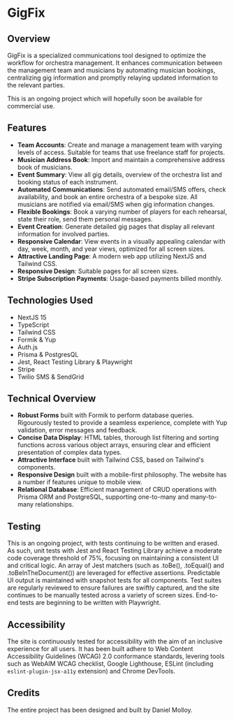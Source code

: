 # GigFix

## Overview

GigFix is a specialized communications tool designed to optimize the workflow for orchestra management. It enhances communication between the management team and musicians by automating musician bookings, centralizing gig information and promptly relaying updated information to the relevant parties.

This is an ongoing project which will hopefully soon be available for commercial use.

## Features

- **Team Accounts**: Create and manage a management team with varying levels of access. Suitable for teams that use freelance staff for projects.
- **Musician Address Book**: Import and maintain a comprehensive address book of musicians.
- **Event Summary**: View all gig details, overview of the orchestra list and booking status of each instrument.
- **Automated Communications**: Send automated email/SMS offers, check availability, and book an entire orchestra of a bespoke size. All musicians are notified via email/SMS when gig information changes.
- **Flexible Bookings**: Book a varying number of players for each rehearsal, state their role, send them personal messages.
- **Event Creation**: Generate detailed gig pages that display all relevant information for involved parties.
- **Responsive Calendar**: View events in a visually appealing calendar with day, week, month, and year views, optimized for all screen sizes.
- **Attractive Landing Page**: A modern web app utilizing NextJS and Tailwind CSS.
- **Responsive Design**: Suitable pages for all screen sizes.
- **Stripe Subscription Payments**: Usage-based payments billed monthly.

## Technologies Used

- NextJS 15
- TypeScript
- Tailwind CSS
- Formik & Yup
- Auth.js
- Prisma & PostgresQL
- Jest, React Testing Library & Playwright
- Stripe
- Twilio SMS & SendGrid

## Technical Overview

- **Robust Forms** built with Formik to perform database queries. Rigourously tested to provide a seamless experience, complete with Yup validation, error messages and feedback.
- **Concise Data Display**: HTML tables, thorough list filtering and sorting functions across various object arrays, ensuring clear and efficient presentation of complex data types.
- **Attractive Interface** built with Tailwind CSS, based on Tailwind's components.
- **Responsive Design** built with a mobile-first philosophy. The website has a number if features unique to mobile view.
- **Relational Database**: Efficient management of CRUD operations with Prisma ORM and PostgreSQL, supporting one-to-many and many-to-many relationships.

## Testing
This is an ongoing project, with tests continuing to be written and erased. As such, unit tests with Jest and React Testing Library achieve a moderate code coverage threshold of 75%, focusing on maintaining a consistent UI and critical logic. An array of Jest matchers (such as .toBe(), .toEqual() and .toBeInTheDocument()) are leveraged for effective assertions. Predictable UI output is maintained with snapshot tests for all components. Test suites are regularly reviewed to ensure failures are swiftly captured, and the site continues to be manually tested across a variety of screen sizes.
End-to-end tests are beginning to be written with Playwright.

## Accessibility

The site is continuously tested for accessibility with the aim of an inclusive experience for all users. It has been built adhere to Web Content Accessibility Guidelines (WCAG) 2.0 conformance standards, levering tools such as WebAIM WCAG checklist, Google Lighthouse, ESLint (including `eslint-plugin-jsx-a11y` extension) and Chrome DevTools.

## Credits

The entire project has been designed and built by Daniel Molloy.
